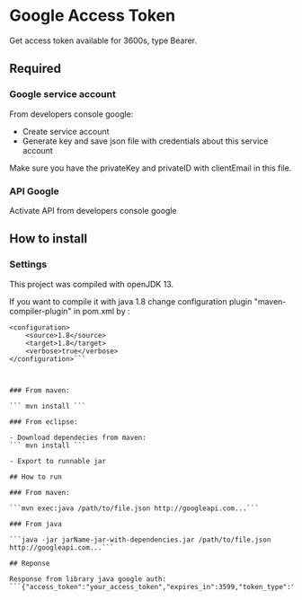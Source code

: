# Google Access Token

Get access token available for 3600s, type Bearer.

## Required

### Google service account
From developers console google:
- Create service account
- Generate key and save json file with credentials about this service account

Make sure you have the privateKey and privateID with clientEmail in this file.

### API Google
Activate API from developers console google

## How to install

### Settings
This project was compiled with openJDK 13.

If you want to compile it with java 1.8 change configuration plugin "maven-compiler-plugin" in pom.xml by :


```
<configuration>
    <source>1.8</source>
    <target>1.8</target>
    <verbose>true</verbose>
</configuration>```



### From maven:

``` mvn install ```

### From eclipse:

- Download dependecies from maven:
``` mvn install ```

- Export to runnable jar

## How to run

### From maven:

```mvn exec:java /path/to/file.json http://googleapi.com...```

### From java 

```java -jar jarName-jar-with-dependencies.jar /path/to/file.json http://googleapi.com...```

## Reponse

Response from library java google auth:
```{"access_token":"your_access_token","expires_in":3599,"token_type":"Bearer"}```
